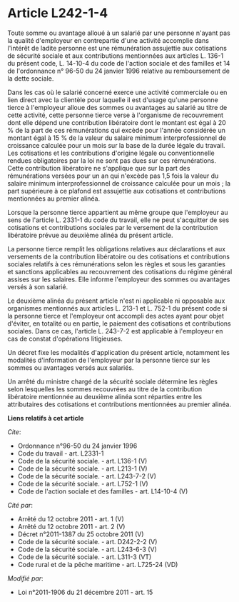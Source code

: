 # Article L242-1-4

Toute somme ou avantage alloué à un salarié par une personne n'ayant pas la qualité d'employeur en contrepartie d'une
activité accomplie dans l'intérêt de ladite personne est une rémunération assujettie aux cotisations de sécurité sociale et
aux contributions mentionnées aux articles L. 136-1 du présent code, L. 14-10-4 du code de l'action sociale et des familles
et 14 de l'ordonnance n° 96-50 du 24 janvier 1996 relative au remboursement de la dette sociale. 

Dans les cas où le salarié concerné exerce une activité commerciale ou en lien direct avec la clientèle pour laquelle il est
d'usage qu'une personne tierce à l'employeur alloue des sommes ou avantages au salarié au titre de cette activité, cette
personne tierce verse à l'organisme de recouvrement dont elle dépend une contribution libératoire dont le montant est égal à
20 % de la part de ces rémunérations qui excède pour l'année considérée un montant égal à 15 % de la valeur du salaire
minimum interprofessionnel de croissance calculée pour un mois sur la base de la durée légale du travail. Les cotisations et
les contributions d'origine légale ou conventionnelle rendues obligatoires par la loi ne sont pas dues sur ces rémunérations.
Cette contribution libératoire ne s'applique que sur la part des rémunérations versées pour un an qui n'excède pas 1,5 fois
la valeur du salaire minimum interprofessionnel de croissance calculée pour un mois ; la part supérieure à ce plafond est
assujettie aux cotisations et contributions mentionnées au premier alinéa. 

Lorsque la personne tierce appartient au même groupe que l'employeur au sens de l'article L. 2331-1 du code du travail, elle
ne peut s'acquitter de ses cotisations et contributions sociales par le versement de la contribution libératoire prévue au
deuxième alinéa du présent article. 

La personne tierce remplit les obligations relatives aux déclarations et aux versements de la contribution libératoire ou des
cotisations et contributions sociales relatifs à ces rémunérations selon les règles et sous les garanties et sanctions
applicables au recouvrement des cotisations du régime général assises sur les salaires. Elle informe l'employeur des sommes
ou avantages versés à son salarié. 

Le deuxième alinéa du présent article n'est ni applicable ni opposable aux organismes mentionnés aux articles L. 213-1 et L.
752-1 du présent code si la personne tierce et l'employeur ont accompli des actes ayant pour objet d'éviter, en totalité ou
en partie, le paiement des cotisations et contributions sociales. Dans ce cas, l'article L. 243-7-2 est applicable à
l'employeur en cas de constat d'opérations litigieuses. 

Un décret fixe les modalités d'application du présent article, notamment les modalités d'information de l'employeur par la
personne tierce sur les sommes ou avantages versés aux salariés. 

Un arrêté du ministre chargé de la sécurité sociale détermine les règles selon lesquelles les sommes recouvrées au titre de
la contribution libératoire mentionnée au deuxième alinéa sont réparties entre les attributaires des cotisations et
contributions mentionnées au premier alinéa.

**Liens relatifs à cet article**

_Cite_:

  - Ordonnance n°96-50 du 24 janvier 1996
  - Code du travail - art. L2331-1
  - Code de la sécurité sociale. - art. L136-1 (V)
  - Code de la sécurité sociale. - art. L213-1 (V)
  - Code de la sécurité sociale. - art. L243-7-2 (V)
  - Code de la sécurité sociale. - art. L752-1 (V)
  - Code de l'action sociale et des familles - art. L14-10-4 (V)

_Cité par_:

  - Arrêté du 12 octobre 2011 - art. 1 (V)
  - Arrêté du 12 octobre 2011 - art. 2 (V)
  - Décret n°2011-1387 du 25 octobre 2011 (V)
  - Code de la sécurité sociale. - art. D242-2-2 (V)
  - Code de la sécurité sociale. - art. L243-6-3 (V)
  - Code de la sécurité sociale. - art. L311-3 (VT)
  - Code rural et de la pêche maritime - art. L725-24 (VD)

_Modifié par_:

  - Loi n°2011-1906 du 21 décembre 2011 - art. 15
